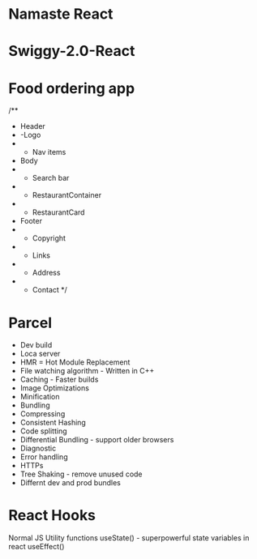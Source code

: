 # Namaste React 
# Swiggy-2.0-React

# Food ordering app
/**
 * Header
 * -Logo
 * - Nav items
 * Body
 * - Search bar
 * - RestaurantContainer
 *   - RestaurantCard
 * Footer
 * - Copyright
 * - Links
 * - Address
 * - Contact
 */

# Parcel
- Dev build
- Loca server
- HMR = Hot Module Replacement
- File watching algorithm - Written in C++
- Caching - Faster builds
- Image Optimizations
- Minification
- Bundling
- Compressing
- Consistent Hashing
- Code splitting
- Differential Bundling - support older browsers
- Diagnostic
- Error handling
- HTTPs
- Tree Shaking - remove unused code
- Differnt dev and prod bundles

# React Hooks
Normal JS Utility functions
useState() - superpowerful state variables in react
useEffect()